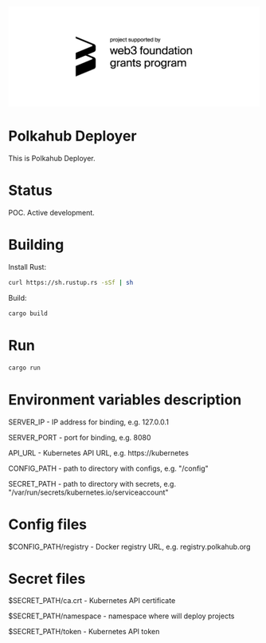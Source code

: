 ![alt text](https://github.com/akropolisio/polkahub-deployer/blob/master/img/web3%20foundation_grants_badge_black.png "Project supported by web3 foundation grants program")

# Polkahub Deployer

This is Polkahub Deployer.

# Status

POC. Active development.

# Building

Install Rust:

```bash
curl https://sh.rustup.rs -sSf | sh
```

Build:

```bash
cargo build
```

# Run

```bash
cargo run
```

# Environment variables description
SERVER_IP - IP address for binding, e.g. 127.0.0.1

SERVER_PORT - port for binding, e.g. 8080

API_URL - Kubernetes API URL, e.g. https://kubernetes

CONFIG_PATH - path to directory with configs, e.g. "/config"

SECRET_PATH - path to directory with secrets, e.g. "/var/run/secrets/kubernetes.io/serviceaccount"

# Config files
$CONFIG_PATH/registry - Docker registry URL, e.g. registry.polkahub.org 

# Secret files
$SECRET_PATH/ca.crt - Kubernetes API certificate

$SECRET_PATH/namespace - namespace where will deploy projects

$SECRET_PATH/token - Kubernetes API token
